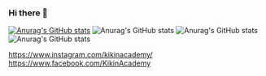 ### Hi there 👋


[![Anurag's GitHub stats](https://github-readme-stats.vercel.app/api?username=eUlisesBaezGt)](https://github.com/anuraghazra/github-readme-stats)
![Anurag's GitHub stats](https://github-readme-stats.vercel.app/api?username=eUlisesBaezGt&count_private=true)
![Anurag's GitHub stats](https://github-readme-stats.vercel.app/api?username=anuraghazra&show_icons=true)
![Anurag's GitHub stats](https://github-readme-stats.vercel.app/api?username=anuraghazra&show_icons=true&theme=radical)

https://www.instagram.com/kikinacademy/
https://www.facebook.com/KikinAcademy


<!--
**eUlisesBaezGt/eUlisesBaezGt** is a ✨ _special_ ✨ repository because its `README.md` (this file) appears on your GitHub profile.

Here are some ideas to get you started:

- 🔭 I’m currently working on ...
- 🌱 I’m currently learning ...
- 👯 I’m looking to collaborate on ...
- 🤔 I’m looking for help with ...
- 💬 Ask me about ...
- 📫 How to reach me: ...
- 😄 Pronouns: ...
- ⚡ Fun fact: ...
-->
